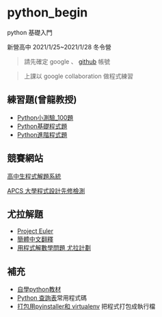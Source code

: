 # python_begin
python 基礎入門

新營高中 2021/1/25~2021/1/28 冬令營

> 請先確定 google  、 [github](https://github.com) 帳號

> 上課以 google collaboration 做程式練習

## 練習題(曾龍教授)
* [Python小測驗_100題](https://github.com/prolin99/nsjh/blob/main/week1/BasicPython/Y_1_Python%E5%B0%8F%E6%B8%AC%E9%A9%97_100%E9%A1%8C.md)
* [Python基礎程式題](https://github.com/prolin99/nsjh/blob/main/week1/BasicPython/Z_1_Python%E5%9F%BA%E7%A4%8E%E7%A8%8B%E5%BC%8F%E9%A1%8C.md)
* [Python進階程式題](https://github.com/prolin99/nsjh/blob/main/week1/BasicPython/Z_2_Python%E9%80%B2%E9%9A%8E%E7%A8%8B%E5%BC%8F%E9%A1%8C.md)

##  競賽網站
[高中生程式解題系統](https://zerojudge.tw/)

[APCS 大學程式設計先修檢測](https://apcs.csie.ntnu.edu.tw/)


## 尤拉解題 
* [Project Euler ](https://projecteuler.net/about)
* [簡體中文翻釋](https://pe-cn.github.io/)
* [用程式解數學問題 尤拉計劃](http://drweb.nksh.tp.edu.tw/student/lessons/G/)


## 補充
* [自學python教材](http://kaiching.org/pydoing/python.html)
* [Python 查詢表](https://github.com/gto76/python-cheatsheet)常用程式碼
* [打包用pyinstaller和 virtualenv](https://ithelp.ithome.com.tw/articles/10246744?sc=rss.iron) 把程式打包成執行檔 
